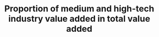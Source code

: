 ---
un_custodial_agency: 'UNIDO  (Partnering  Agencies:  OECD)'
target_id: 9.b
has_metadata: true
title: Proportion  of  medium  and  high-tech  industry  value  added  in  total  value  added
permalink: /9-b-1/
sdg_goal: 9
layout: indicator
indicator: 9.b.1
indicator_variable: null
graph: null
graph_type_description: >-
  Not  available  at  NCSES;  BEA  and  NCSES  noted  that  development  of  depends  on  SDG  def.  of  med/high-tech  industries
graph_status_notes: UNK
variable_description: null
variable_notes: null
un_designated_tier: '2'
rationale_interpretation: >-
  This  indicator  captures  the  innovation  and  technology  endowment  in  manufacturing.  It  reveals  the  level  of  production  technology  in  manufacturing  of  an  economy,  which  makes  it  highly  policy  relevant  indicator.
goal_meta_link: 'http://unstats.un.org/sdgs/files/metadata-compilation/Metadata-Goal-9.pdf'
goal_meta_link_page: 12
indicator_name: Proportion  of  medium  and  high-tech  industry  value  added  in  total  value  added
target: >-
  Support  domestic  technology  development,  research  and  innovation  in  developing  countries,  including  by  ensuring  a  conducive  policy  environment  for,  inter  alia,  industrial  diversification  and  value  addition  to  commodities.
indicator_definition: >-
  Classification  of  industry  by  technological  intensity  is  based  in  R&D  intake  in  manufacturing  output.  Higher  the  share  of  R&D  expenditure  higher  the  level  of  technological  intensity.  MHT  sectors  are  classified  at  3-digit  level  of  ISIC.  Above  indicator  is  calculated  as  the  relation  of  the  sum  of  the  value  added  of  MHT  to  the  total  value  added  of  manufacturing.
source_title: null
source_notes: null
published: true  

---